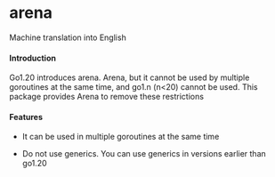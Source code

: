 # arena

Machine translation into English

#### Introduction

Go1.20 introduces arena. Arena, but it cannot be used by multiple goroutines at the same time, and go1.n (n<20) cannot be used. This package provides Arena to remove these restrictions

#### Features

- It can be used in multiple goroutines at the same time

- Do not use generics. You can use generics in versions earlier than go1.20
